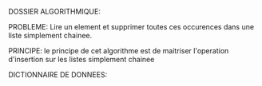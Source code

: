 DOSSIER ALGORITHMIQUE:

PROBLEME: Lire un element et supprimer toutes ces occurences dans une liste simplement chainee.

PRINCIPE: le principe de cet algorithme est de maitriser l'operation d'insertion sur les listes simplement chainee

DICTIONNAIRE DE DONNEES:
           

